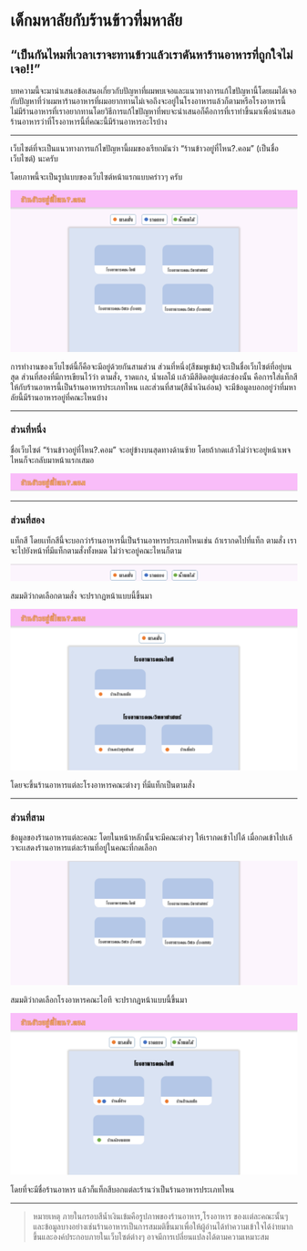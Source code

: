# เด็กมหาลัยกับร้านข้าวที่มหาลัย
## “เป็นกันไหมที่เวลาเราจะทานข้าวแล้วเราดันหาร้านอาหารที่ถูกใจไม่เจอ!!”

บทความนี้จะมานำเสนอข้อเสนอเกี่ยวกับปัญหาที่ผมพบเจอและแนวทางการแก้ไขปัญหานี้โดยผมได้เจอกับปัญหาที่ว่าผมหาร้านอาหารที่ผมอยากทานไม่เจอถึงจะอยู่ในโรงอาหารแล้วก็ตามหรือโรงอาหารนี้ ไม่มีร้านอาหารที่เราอยากทานโดยวิธีการแก้ไขปัญหาที่พบจะนำเสนอก็คือการที่เราทำขึ้นมาเพื่อนำเสนอร้านอาหารว่าที่โรงอาหารนี้ที่คณะนี้มีร้านอาหารอะไรบ้าง

---


เว็บไซต์ที่จะเป็นแนวทางการแก้ไขปัญหานี้ผมของเรียกมันว่า “ร้านข้าวอยู่ที่ไหน?.คอม” (เป็นชื่อเว็บไซต์) นะครับ

โดยภาพนี้จะเป็นรูปแบบของเว็บไซต์หน้าแรกแบบคร่าวๆ ครับ

![alt text](https://raw.githubusercontent.com/arthiwat-b/Problems-and-solutions/master/pic/PSIT_%E0%B8%9B%E0%B8%B1%E0%B8%8D%E0%B8%AB%E0%B8%B2.png "หน้าแรกเว็บไซต์")

การทำงานของเว็บไซต์นี้ก็คือจะมีอยู่ด้วยกันสามส่วน ส่วนที่หนึ่ง(สีชมพูเข้ม)จะเป็นชื่อเว็บไซต์ที่อยู่บนสุด ส่วนที่สองที่มีการเขียนไว้ว่า ตามสั่ง, ราดแกง, น้ำผลไม้ เเล้วมีสีติดอยู่แต่ละช่องนั้น คือการใส่แท็กสีให้กับร้านอาหารนี้เป็นร้านอาหารประเภทไหน เเละส่วนที่สาม(สีน้ำเงินอ่อน) จะมีข้อมูลบอกอยู่ว่าที่มหาลัยนี้มีร้านอาหารอยู่ที่คณะไหนบ้าง

---


### ส่วนที่หนึ่ง

ชื่อเว็บไซต์ “ร้านข้าวอยู่ที่ไหน?.คอม” จะอยู่ข้างบนสุดทางด้านซ้าย โดยถ้ากดเเล้วไม่ว่าจะอยู่หน้าเพจไหนก็จะกลับมาหน้าแรกเสมอ

![alt text](https://raw.githubusercontent.com/arthiwat-b/Problems-and-solutions/master/pic/PSIT_%E0%B8%9B%E0%B8%B1%E0%B8%8D%E0%B8%AB%E0%B8%B2_001.png "ส่วนหัวของเว็บไซต์")

---


### ส่วนที่สอง
แท็กสี โดยเเท็กสีนี้จะบอกว่าร้านอาหารนี้เป็นร้านอาหารประเภทไหนเช่น ถ้าเรากดไปที่แท็ก ตามสั่ง เราจะไปยังหน้าที่มีแท็กตามสั่งทั้งหมด ไม่ว่าจะอยู่คณะไหนก็ตาม

![alt text](https://raw.githubusercontent.com/arthiwat-b/Problems-and-solutions/master/pic/PSIT_%E0%B8%9B%E0%B8%B1%E0%B8%8D%E0%B8%AB%E0%B8%B2_002.png "ส่วนของแท็กร้านอาหาร")

สมมติว่ากดเลือกตามสั่ง จะปรากฏหน้าแบบนี้ขึ้นมา

![alt text](https://raw.githubusercontent.com/arthiwat-b/Problems-and-solutions/master/pic/PSIT_%E0%B8%9B%E0%B8%B1%E0%B8%8D%E0%B8%AB%E0%B8%B2_004.png " ")

โดยจะขึ้นร้านอาหารแต่ละโรงอาหารคณะต่างๆ ที่มีแท็กเป็นตามสั่ง

---


### ส่วนที่สาม
ข้อมูลของร้านอาหารแต่ละคณะ โดยในหน้าหลักนั้นจะมีคณะต่างๆ ให้เรากดเข้าไปได้ เมื่อกดเข้าไปเเล้วจะเเสดงร้านอาหารแต่ละร้านที่อยู่ในคณะที่กดเลือก

![alt text](https://raw.githubusercontent.com/arthiwat-b/Problems-and-solutions/master/pic/PSIT_%E0%B8%9B%E0%B8%B1%E0%B8%8D%E0%B8%AB%E0%B8%B2_003.png "ส่วนของโรงอาหารคณะ")

สมมติว่ากดเลือกโรงอาหารคณะไอที จะปรากฏหน้าแบบนี้ขึ้นมา

![alt text](https://raw.githubusercontent.com/arthiwat-b/Problems-and-solutions/master/pic/PSIT_%E0%B8%9B%E0%B8%B1%E0%B8%8D%E0%B8%AB%E0%B8%B2_005.png " ")

โดยที่จะมีชื่อร้านอาหาร แล้วก็แท็กสีบอกแต่ละร้านว่าเป็นร้านอาหารประเภทไหน

---

> หมายเหตุ ภายในกรอบสีน้ำเงินเข้มคือรูปภาพของร้านอาหาร,โรงอาหาร ของเเต่ละคณะนั้นๆ และข้อมูลบางอย่างเช่นร้านอาหารเป็นการสมมติขึ้นมาเพื่อให้ผู้อ่านได้ทำความเข้าใจได้ง่ายมากขึ้นและองค์ประกอบภายในเว็บไซต์ต่างๆ อาจมีการเปลี่ยนแปลงได้ตามความเหมาะสม